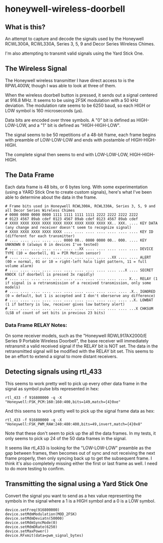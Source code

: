 # honeywell-wireless-doorbell

## What is this?
An attempt to capture and decode the signals used by the
Honeywell RCWL300A, RCWL330A, Series 3, 5, 9 and Decor Series Wireless Chimes.

I'm also attempting to transmit valid signals using the Yard Stick One.

## The Wireless Signal
The Honeywell wireless transmitter I have direct access to is the 
RPWL400W, though I was able to look at three of them.

When the wireless doorbell button is pressed, it sends out a 
signal centered at 916.8 MHz. It seems to be using 2FSK 
modulation with a 50 kHz deviation. The modulation rate seems 
to be 6250 baud, so each HIGH or LOW symbol is 160 microseconds 
(μs).

Data bits are encoded over three symbols.  A "0" bit is defined 
as HIGH-LOW-LOW, and a "1" bit is defined as "HIGH-HIGH-LOW".

The signal seems to be 50 repetitions of a 48-bit frame, each 
frame begins with preamble of LOW-LOW-LOW and ends with postamble
of HIGH-HIGH-HIGH.  

The complete signal then seems to end with LOW-LOW-LOW, HIGH-HIGH-HIGH.

## The Data Frame

Each data frame is 48 bits, or 6 bytes long. With some 
experimentation (using a YARD Stick One to create custom 
signals), here's what I've been able to determine about the 
data in the frame.

	# Frame bits used in Honeywell RCWL300A, RCWL330A, Series 3, 5, 9 and all Decor Series Wireless Chimes
	# 0000 0000 0000 0000 1111 1111 1111 1111 2222 2222 2222 2222
	# 0123 4567 89ab cdef 0123 4567 89ab cdef 0123 4567 89ab cdef
	# XXXX XXXX XXXX XXXX XXXX XXXX XXXX XXXX XXXX XX.. XXX. .... KEY DATA (any change and receiver doesn't seem to recognize signal)
	# XXXX XXXX XXXX XXXX XXXX .... .... .... .... .... .... .... KEY ID (different for each transmitter)
	# .... .... .... .... .... 0000 00.. 0000 0000 00.. 000. .... KEY UNKNOWN 0 (always 0 in devices I've tested)
	# .... .... .... .... .... .... ..XX .... .... .... .... .... DEVICE TYPE (10 = doorbell, 01 = PIR Motion sensor)
	# .... .... .... .... .... .... .... .... .... ..XX .... .... ALERT (00 = normal, 01 or 10 = right-left halo light pattern, 11 = full volume alarm)
	# .... .... .... .... .... .... .... .... .... .... ...X .... SECRET KNOCK (if doorbell is pressed 3x rapidly)
	# .... .... .... .... .... .... .... .... .... .... .... X... RELAY (1 if signal is a retransmission of a received transmission, only some models)
	# .... .... .... .... .... .... .... .... .... .... .... .X.. IGNORED (0 = default, but 1 is accepted and I don't oberserve any difference)
	# .... .... .... .... .... .... .... .... .... .... .... ..X. LOWBAT (1 if battery is low, receiver gives low battery alert)
	# .... .... .... .... .... .... .... .... .... .... .... ...X CHKSUM (LSB of count of set bits in previous 23 bits)

### Data Frame RELAY Notes:

On some receiver models, such as the "Honeywell RDWL917AX2000/E 
Series 9 Portable Wireless Doorbell", the base receiver will immediately retransmit a valid
received signal if the RELAY bit is NOT set.  The data in the retransmitted signal will
be modified with the RELAY bit set.  This seems to be an effort to extend a signal to more
distant receivers.

## Detecting signals using rtl_433

This seems to work pretty well to pick up every other data frame in the signal as 
symbol pulse bits represented in hex:

	rtl_433 -f 916800000 -q -X "Honeywell:FSK_PCM:160:160:400,bits=149,match={4}0xe"

And this seems to work pretty well to pick up the signal frame data as hex:

	rtl_433 -f 916800000 -q -X "Honeywell:FSK_PWM_RAW:240:480:400,bits=49,invert,match={4}0x8"

Note that these don't seem to pick up the all the data frames.  In my tests, it only seems to
pick up 24 of the 50 data frames in the signal.

It seems like rtl_433 is looking for the "LOW-LOW-LOW" preamble as the gap between frames, then 
becomes out of sync and not receiving the next frame properly, then only syncing back up to get the
subsequent frame.  I think it's also completely missing either the first or last frame as well.
I need to do more testing to confirm.

## Transmitting the signal using a Yard Stick One

Convert the signal you want to send as a hex value representing the symbols in the signal where
a 1 is a HIGH symbol and a 0 is a LOW symbol.

	device.setFreq(916800000)
	device.setMdmModulation(MOD_2FSK)
	device.setMdmDeviatn(50000)
	device.setMdmSyncMode(0)
	device.setMdmDRate(6250)
	device.setMaxPower()
	device.RFxmit(data=pwm_signal_bytes)
